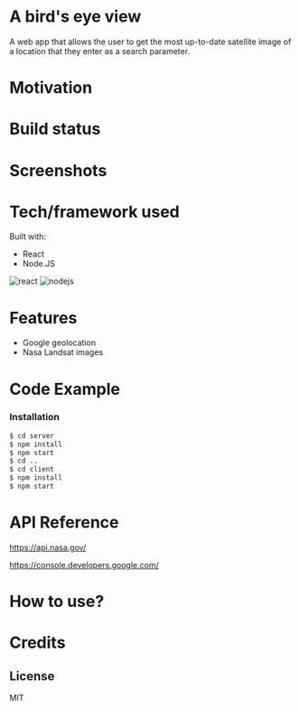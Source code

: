 # A bird's eye view
A web app that allows the user to get the most up-to-date satellite image of a location that they enter as a search parameter.   

# Motivation
# Build status
# Screenshots
# Tech/framework used

Built with: 
- React
- Node.JS


<img  src="https://img.icons8.com/color/96/000000/react-native.png" alt="react"/>
<img src="https://img.icons8.com/color/96/000000/nodejs.png" alt="nodejs"/>

# Features
- Google geolocation
- Nasa Landsat images
# Code Example
### Installation
```sh
$ cd server
$ npm install 
$ npm start
$ cd ..
$ cd client
$ npm install
$ npm start

```
# API Reference

https://api.nasa.gov/

https://console.developers.google.com/

# How to use?
# Credits

License
----

MIT